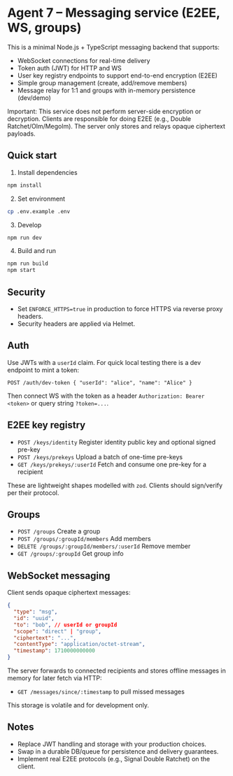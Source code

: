 # Agent 7 – Messaging service (E2EE, WS, groups)

This is a minimal Node.js + TypeScript messaging backend that supports:

- WebSocket connections for real-time delivery
- Token auth (JWT) for HTTP and WS
- User key registry endpoints to support end-to-end encryption (E2EE)
- Simple group management (create, add/remove members)
- Message relay for 1:1 and groups with in-memory persistence (dev/demo)

Important: This service does not perform server-side encryption or decryption. Clients are responsible for doing E2EE (e.g., Double Ratchet/Olm/Megolm). The server only stores and relays opaque ciphertext payloads.

## Quick start

1) Install dependencies

```bash
npm install
```

2) Set environment

```bash
cp .env.example .env
```

3) Develop

```bash
npm run dev
```

4) Build and run

```bash
npm run build
npm start
```

## Security

- Set `ENFORCE_HTTPS=true` in production to force HTTPS via reverse proxy headers.
- Security headers are applied via Helmet.

## Auth

Use JWTs with a `userId` claim. For quick local testing there is a dev endpoint to mint a token:

```http
POST /auth/dev-token { "userId": "alice", "name": "Alice" }
```

Then connect WS with the token as a header `Authorization: Bearer <token>` or query string `?token=...`.

## E2EE key registry

- `POST /keys/identity` Register identity public key and optional signed pre-key
- `POST /keys/prekeys` Upload a batch of one-time pre-keys
- `GET /keys/prekeys/:userId` Fetch and consume one pre-key for a recipient

These are lightweight shapes modelled with `zod`. Clients should sign/verify per their protocol.

## Groups

- `POST /groups` Create a group
- `POST /groups/:groupId/members` Add members
- `DELETE /groups/:groupId/members/:userId` Remove member
- `GET /groups/:groupId` Get group info

## WebSocket messaging

Client sends opaque ciphertext messages:

```json
{
  "type": "msg",
  "id": "uuid",
  "to": "bob", // userId or groupId
  "scope": "direct" | "group",
  "ciphertext": "...",
  "contentType": "application/octet-stream",
  "timestamp": 1710000000000
}
```

The server forwards to connected recipients and stores offline messages in memory for later fetch via HTTP:

- `GET /messages/since/:timestamp` to pull missed messages

This storage is volatile and for development only.

## Notes

- Replace JWT handling and storage with your production choices.
- Swap in a durable DB/queue for persistence and delivery guarantees.
- Implement real E2EE protocols (e.g., Signal Double Ratchet) on the client.